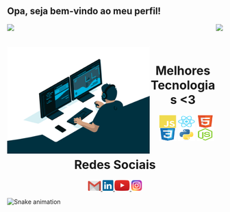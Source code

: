 ## Opa, seja bem-vindo ao meu perfil!

<div>
  
  <img  height="180em" src="https://github-readme-stats.vercel.app/api?username=Robdsjr007&show_icons=true&theme=great-gatsby&include_all_commits=true&count_private=true"/>
  <img align="right" height="180em" src="https://github-readme-stats.vercel.app/api/top-langs/?username=Robdsjr007&layout=compact&langs_count=16&theme=great-gatsby"/>
</div>
<br>

<div  align="center"> 
  <div style="display: inline_block"><br>
    <img align="left" height="250" alt="coding-time" src="code.gif">
    <h1 align="center">Melhores Tecnologias <3</h1>
    <img align="center" height="30" width="40" alt="js-icon"  src="https://raw.githubusercontent.com/devicons/devicon/master/icons/javascript/javascript-plain.svg">
    <img align="center" height="30" width="40" alt="react-icon" src="https://raw.githubusercontent.com/devicons/devicon/master/icons/react/react-original.svg">
    <img align="center" height="30" width="40" alt="html-icon" src="https://raw.githubusercontent.com/devicons/devicon/master/icons/html5/html5-original.svg">
    <img align="center" height="30" width="40" alt="css-icon" src="https://raw.githubusercontent.com/devicons/devicon/master/icons/css3/css3-original.svg">
    <img align="center" height="30" width="40" alt="c-icon" src="https://raw.githubusercontent.com/devicons/devicon/master/icons/python/python-original.svg">
    <img align="center" height="30" width="40" alt="nodejs-icon" src="https://raw.githubusercontent.com/devicons/devicon/master/icons/nodejs/nodejs-original.svg">
   </div>
    
  
  <h1 align="center">Redes Sociais</h1>
    <a href = "robson2005dias@gmail.com">
      <img width="30" src="gmail.svg">
    </a>
    <a href = "https://www.linkedin.com/in/robdsjr007/">
      <img width="25" src="linkedin.svg">
    </a>
    <a href = "https://www.youtube.com/channel/UChJ2Un6rdVFJGFn3HDN6FhA">
      <img width="35" src="youtube.svg">
    </a>
    <a href = "https://www.instagram.com/rob.css/">
      <img width="25" src="instagram.png">
    </a>
</div>
  
![Snake animation](https://github.com/Robdsjr007/Robdsjr007/blob/output/github-contribution-grid-snake.svg)
